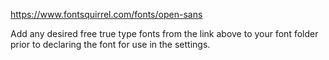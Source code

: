 https://www.fontsquirrel.com/fonts/open-sans

Add any desired free true type fonts from the link above to your font folder prior to declaring the font for use in the settings.